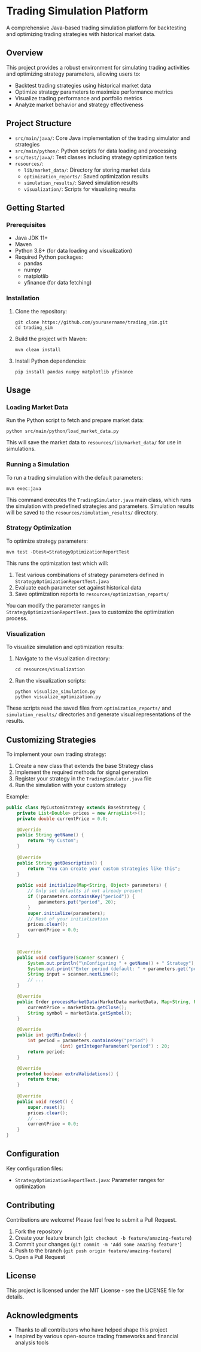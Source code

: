# Trading Simulation Platform

A comprehensive Java-based trading simulation platform for backtesting and optimizing trading strategies with historical market data.

## Overview

This project provides a robust environment for simulating trading activities and optimizing strategy parameters, allowing users to:
- Backtest trading strategies using historical market data
- Optimize strategy parameters to maximize performance metrics
- Visualize trading performance and portfolio metrics
- Analyze market behavior and strategy effectiveness

## Project Structure

- `src/main/java/`: Core Java implementation of the trading simulator and strategies
- `src/main/python/`: Python scripts for data loading and processing
- `src/test/java/`: Test classes including strategy optimization tests
- `resources/`: 
  - `lib/market_data/`: Directory for storing market data
  - `optimization_reports/`: Saved optimization results
  - `simulation_results/`: Saved simulation results
  - `visualization/`: Scripts for visualizing results

## Getting Started

### Prerequisites

- Java JDK 11+
- Maven
- Python 3.8+ (for data loading and visualization)
- Required Python packages:
  - pandas
  - numpy
  - matplotlib
  - yfinance (for data fetching)

### Installation

1. Clone the repository:
   ```
   git clone https://github.com/yourusername/trading_sim.git
   cd trading_sim
   ```

2. Build the project with Maven:
   ```
   mvn clean install
   ```

3. Install Python dependencies:
   ```
   pip install pandas numpy matplotlib yfinance
   ```

## Usage

### Loading Market Data

Run the Python script to fetch and prepare market data:

```
python src/main/python/load_market_data.py
```

This will save the market data to `resources/lib/market_data/` for use in simulations.

### Running a Simulation

To run a trading simulation with the default parameters:

```
mvn exec:java
```

This command executes the `TradingSimulator.java` main class, which runs the simulation with predefined strategies and parameters. Simulation results will be saved to the `resources/simulation_results/` directory.

### Strategy Optimization

To optimize strategy parameters:

```
mvn test -Dtest=StrategyOptimizationReportTest
```

This runs the optimization test which will:
1. Test various combinations of strategy parameters defined in `StrategyOptimizationReportTest.java`
2. Evaluate each parameter set against historical data
3. Save optimization reports to `resources/optimization_reports/`

You can modify the parameter ranges in `StrategyOptimizationReportTest.java` to customize the optimization process.

### Visualization

To visualize simulation and optimization results:

1. Navigate to the visualization directory:
   ```
   cd resources/visualization
   ```

2. Run the visualization scripts:
   ```
   python visualize_simulation.py
   python visualize_optimization.py
   ```

These scripts read the saved files from `optimization_reports/` and `simulation_results/` directories and generate visual representations of the results.

## Customizing Strategies

To implement your own trading strategy:

1. Create a new class that extends the base Strategy class
2. Implement the required methods for signal generation
3. Register your strategy in the `TradingSimulator.java` file
4. Run the simulation with your custom strategy

Example:
```java
public class MyCustomStrategy extends BaseStrategy {
    private List<Double> prices = new ArrayList<>();
    private double currentPrice = 0.0;

    @Override
    public String getName() {
        return "My Custom";
    }
    
    @Override
    public String getDescription() {
        return "You can create your custom strategies like this";
    }
    
    public void initialize(Map<String, Object> parameters) {
        // Only set defaults if not already present
        if (!parameters.containsKey("period")) {
            parameters.put("period", 20);
        }
        super.initialize(parameters);
        // Rest of your initialization
        prices.clear();
        currentPrice = 0.0;
    }

    
    @Override
    public void configure(Scanner scanner) {
        System.out.println("\nConfiguring " + getName() + " Strategy");
        System.out.print("Enter period (default: " + parameters.get("period") + "): ");
        String input = scanner.nextLine();
        // ...
    }

    @Override
    public Order processMarketData(MarketData marketData, Map<String, Position> positions) {
        currentPrice = marketData.getClose();
        String symbol = marketData.getSymbol();
    }

    @Override
    public int getMinIndex() {
        int period = parameters.containsKey("period") ? 
                    (int) getIntegerParameter("period") : 20;
        return period;
    }

    @Override
    protected boolean extraValidations() {
        return true;
    }
    
    @Override
    public void reset() {
        super.reset();
        prices.clear();
        // ...
        currentPrice = 0.0;
    }
}
```

## Configuration

Key configuration files:
- `StrategyOptimizationReportTest.java`: Parameter ranges for optimization

## Contributing

Contributions are welcome! Please feel free to submit a Pull Request.

1. Fork the repository
2. Create your feature branch (`git checkout -b feature/amazing-feature`)
3. Commit your changes (`git commit -m 'Add some amazing feature'`)
4. Push to the branch (`git push origin feature/amazing-feature`)
5. Open a Pull Request

## License

This project is licensed under the MIT License - see the LICENSE file for details.

## Acknowledgments

- Thanks to all contributors who have helped shape this project
- Inspired by various open-source trading frameworks and financial analysis tools 